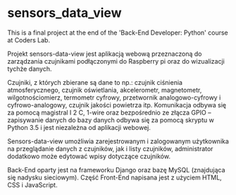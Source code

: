 # sensors_data_view
This is a final project at the end of the 'Back-End Developer: Python' course at Coders Lab.

Projekt sensors-data-view jest aplikacją webową przeznaczoną do zarządzania czujnikami podłączonymi do Raspberry pi oraz do wizualizacji tychże danych.

Czujniki, z których zbierane są dane to np.: czujnik ciśnienia atmosferycznego, czujnik oświetlania, akcelerometr, magnetometr, wilgotnościomierz, termometr cyfrowy, przetwornik analogowo-cyfrowy i cyfrowo-analogowy, czujnik jakości powietrza itp. Komunikacja odbywa się za pomocą magistral I 2 C, 1-wire oraz bezpośrednio ze złącza GPIO – zapisywanie danych do bazy danych odbywa się za pomocą skryptu w Python 3.5 i jest niezależna od aplikacji webowej.

Sensors-data-view umożliwia zarejestrowanym i zalogowanym użytkownika na przeglądanie danych z czujników, jak i listy czujników, administrator dodatkowo może edytować wpisy dotyczące czujników.

Back-End oparty jest na frameworku Django oraz bazę MySQL (znajdująca się nadysku sieciowym). Część Front-End napisana jest z użyciem HTML, CSS i JavaScript.
